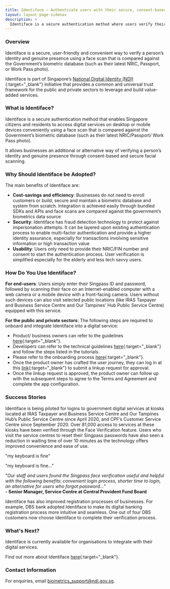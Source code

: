 ```yaml
---
title: Identiface – Authenticate users with their secure, consent-based biometrics ID
layout: layout-page-sidenav
description: >
  Identiface is a secure authentication method where users verify their identities through facial scanning. 
---
```


### Overview

Identiface is a secure, user-friendly and convenient way to verify a person’s identity and genuine presence using a face scan that is compared against the Government’s biometric database (such as their latest NRIC, Passport, or Work Pass photo).  

Identiface is part of Singapore’s [National Digital Identity (NDI)](https://www.developer.tech.gov.sg/technologies/digital-identity/national-digital-identity.html){:target="_blank"} initiative that provides a common and universal trust framework for the public and private sectors to leverage and build value-added services.

### What is Identiface?

Identiface is a secure authentication method that enables Singapore citizens and residents to access digital services on desktop or mobile devices conveniently using a face scan that is compared against the Government’s biometric database (such as their latest NRIC/Passport/ Work Pass photo). 

It allows businesses an additional or alternative way of verifying a person’s identity and genuine presence through consent-based and secure facial scanning. 

### Why Should Identiface be Adopted?

The main benefits of Identiface are:
-	**Cost-savings and efficiency**: Businesses do not need to enroll customers or build, secure and maintain a biometric database and system from scratch. Integration is achieved easily through bundled SDKs and APIs and face scans are compared against the government’s biometrics data source
-	**Security**: Identiface has fraud detection technology to protect against impersonation attempts. It can be layered upon existing authentication process to enable multi-factor authentication and provide a higher identity assurance, especially for transactions involving sensitive information or high transaction value
-	**Usability**: Users only need to provide their NRIC/FIN number and consent to start the authentication process. User verification is simplified especially for the elderly and less tech savvy users.

### How Do You Use Identiface?

**For end-users**: Users simply enter their Singpass ID and password, followed by scanning their face on an Internet-enabled computer with a web camera or a mobile device with a front-facing camera. Users without such devices can also visit selected public locations (like IRAS Taxpayer and Business Service Centre and Our Tampines’ Hub Public Service Centre) equipped with this service. 

**For the public and private sectors**: The following steps are required to onboard and integrate Identiface into a digital service:
-	Product/ business owners can refer to the guidelines [here](https://api.singpass.gov.sg/library/identiface/business/implementation-key-principles){:target="_blank"}.
-	Developers can refer to the technical guidelines [here](https://api.singpass.gov.sg/library/identiface/developers/overview){:target="_blank"} and follow the steps listed in the tutorials.
-	Please refer to the onboarding process [here](https://api.singpass.gov.sg/library/identiface/business/user-onboarding){:target="_blank"}.
-	Once the product owner has crafted the user journey, they can log in at this [link](https://api.singpass.gov.sg/){:target="_blank"} to submit a linkup request for approval.
-	Once the linkup request is approved, the product owner can follow up with the subsequent steps to agree to the Terms and Agreement and complete the app configuration.

### Success Stories

Identiface is being piloted for logins to government digital services at kiosks located at IRAS Taxpayer and Business Service Centre and Our Tampines Hub’s Public Service Centre since April 2020, and CPF’s Customer Service Centre since September 2020. Over 81,000 access to services at these kiosks have been verified through the Face Verification feature. Users who visit the service centres to reset their Singpass passwords have also seen a reduction in waiting time of over 10 minutes as the technology offers improved convenience and ease of use.

"my keyboard is fine"

"my keyboard is fine..."

"_Our staff and users found the Singpass face verification useful and helpful with the following benefits: convenient login process, shorter time to login, an alternative for users who forgot password..._"<br>**- Senior Manager, Service Centre at Central Provident Fund Board**

Identiface has also improved registration processes of businesses. For example, DBS bank adopted Identiface to make its digital banking registration process more intuitive and seamless. One out of four DBS customers now choose Identiface to complete their verification process.

### What's Next?

Identiface is currently available for organisations to integrate with their digital services. 

Find out more about Identiface [here](https://api.singpass.gov.sg/library/identiface/business/introduction){:target="_blank"}.

### Contact Information

For enquiries, email <biometrics_support@ndi.gov.sg>.
